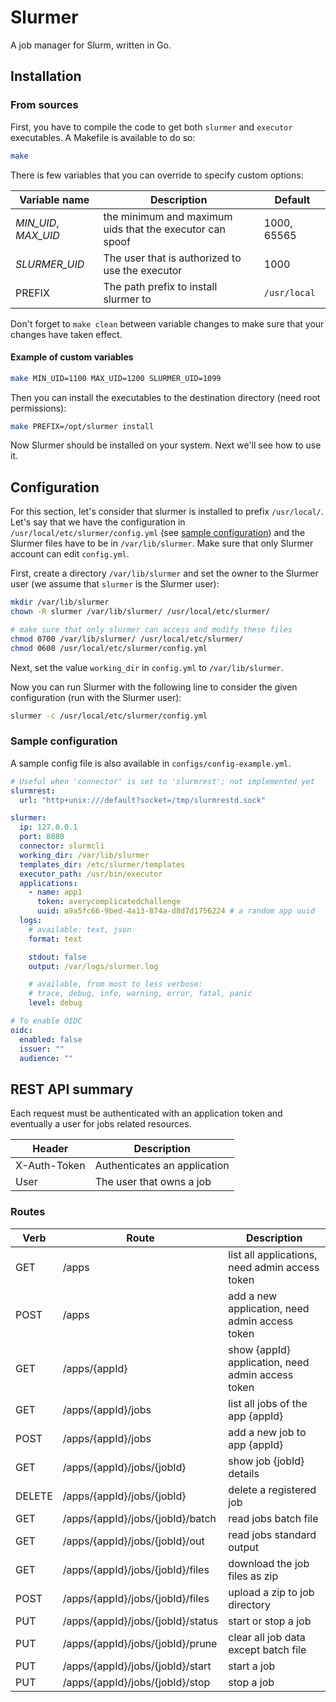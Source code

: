 # Slurmer

A job manager for Slurm, written in Go.

## Installation

### From sources

First, you have to compile the code to get both `slurmer` and `executor` executables. A Makefile is available to do so:

```bash
make
```

There is few variables that you can override to specify custom options:

| Variable name          | Description                                              | Default      |
| ---------------------- | -------------------------------------------------------- | ------------ |
| _MIN\_UID_, _MAX\_UID_ | the minimum and maximum uids that the executor can spoof | 1000, 65565  |
| _SLURMER\_UID_         | The user that is authorized to use the executor          | 1000         |
| PREFIX                 | The path prefix to install slurmer to                    | `/usr/local` |

Don't forget to `make clean` between variable changes to make sure that your changes have taken effect.

#### Example of custom variables

```bash
make MIN_UID=1100 MAX_UID=1200 SLURMER_UID=1099
```

Then you can install the executables to the destination directory (need root permissions):

```bash
make PREFIX=/opt/slurmer install
```

Now Slurmer should be installed on your system. Next we'll see how to use it.

## Configuration

For this section, let's consider that slurmer is installed to prefix `/usr/local/`. Let's say that we have the configuration in `/usr/local/etc/slurmer/config.yml` (see [sample configuration](#sample-configuration)) and the Slurmer files have to be in `/var/lib/slurmer`. Make sure that only Slurmer account can edit `config.yml`.

First, create a directory `/var/lib/slurmer` and set the owner to the Slurmer user (we assume that `slurmer` is the Slurmer user):

```bash
mkdir /var/lib/slurmer
chown -R slurmer /var/lib/slurmer/ /usr/local/etc/slurmer/

# make sure that only slurmer can access and modify these files
chmod 0700 /var/lib/slurmer/ /usr/local/etc/slurmer/
chmod 0600 /usr/local/etc/slurmer/config.yml
```

Next, set the value `working_dir` in `config.yml` to `/var/lib/slurmer`.

Now you can run Slurmer with the following line to consider the given configuration (run with the Slurmer user):

```bash
slurmer -c /usr/local/etc/slurmer/config.yml
```

### Sample configuration

A sample config file is also available in `configs/config-example.yml`.

```yaml
# Useful when 'connector' is set to 'slurmrest'; not implemented yet
slurmrest:
  url: "http+unix:///default?socket=/tmp/slurmrestd.sock"

slurmer:
  ip: 127.0.0.1
  port: 8080
  connector: slurmcli
  working_dir: /var/lib/slurmer
  templates_dir: /etc/slurmer/templates
  executor_path: /usr/bin/executor
  applications:
    - name: app1
      token: averycomplicatedchallenge
      uuid: a9a5fc66-9bed-4a13-874a-d8d7d1756224 # a random app uuid
  logs:
    # available: text, json
    format: text

    stdout: false
    output: /var/logs/slurmer.log

    # available, from most to less verbose:
    # trace, debug, info, warning, error, fatal, panic
    level: debug

# To enable OIDC
oidc:
  enabled: false
  issuer: ""
  audience: ""
```

## REST API summary

Each request must be authenticated with an application token and eventually a user for jobs related resources.

| Header       | Description                  |
| ------------ | ---------------------------- |
| X-Auth-Token | Authenticates an application |
| User         | The user that owns a job     |

### Routes

| Verb   | Route                             | Description                                       |
| ------ | --------------------------------- | ------------------------------------------------- |
| GET    | /apps                             | list all applications, need admin access token    |
| POST   | /apps                             | add a new application, need admin access token    |
| GET    | /apps/{appId}                     | show {appId} application, need admin access token |
| GET    | /apps/{appId}/jobs                | list all jobs of the app {appId}                  |
| POST   | /apps/{appId}/jobs                | add a new job to app {appId}                      |
| GET    | /apps/{appId}/jobs/{jobId}        | show job {jobId} details                          |
| DELETE | /apps/{appId}/jobs/{jobId}        | delete a registered job                           |
| GET    | /apps/{appId}/jobs/{jobId}/batch  | read jobs batch file                              |
| GET    | /apps/{appId}/jobs/{jobId}/out    | read jobs standard output                         |
| GET    | /apps/{appId}/jobs/{jobId}/files  | download the job files as zip                     |
| POST   | /apps/{appId}/jobs/{jobId}/files  | upload a zip to job directory                     |
| PUT    | /apps/{appId}/jobs/{jobId}/status | start or stop a job                               |
| PUT    | /apps/{appId}/jobs/{jobId}/prune  | clear all job data except batch file              |
| PUT    | /apps/{appId}/jobs/{jobId}/start  | start a job                                       |
| PUT    | /apps/{appId}/jobs/{jobId}/stop   | stop a job                                        |
